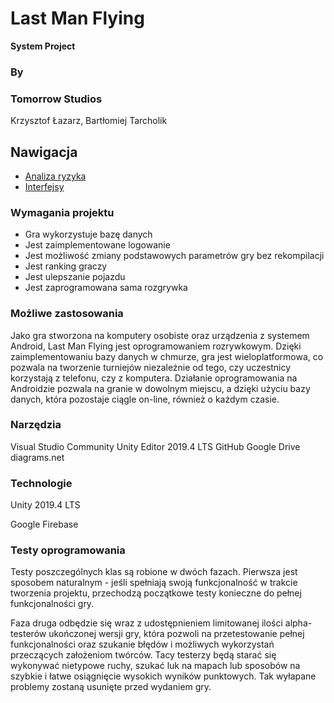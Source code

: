# **Last Man Flying**

**System Project**

### By

### **Tomorrow Studios**

Krzysztof Łazarz, Bartłomiej Tarcholik

## Nawigacja
- [Analiza ryzyka](RiskAnalysis.md)
- [Interfejsy](Interfaces.md)


### Wymagania projektu
- Gra wykorzystuje bazę danych
- Jest zaimplementowane logowanie
- Jest możliwość zmiany podstawowych parametrów gry bez rekompilacji
- Jest ranking graczy
- Jest ulepszanie pojazdu
- Jest zaprogramowana sama rozgrywka


### Możliwe zastosowania
Jako gra stworzona na komputery osobiste oraz urządzenia z systemem Android, Last Man Flying jest oprogramowaniem rozrywkowym. Dzięki zaimplementowaniu bazy danych w chmurze, gra jest wieloplatformowa, co pozwala na tworzenie turniejów niezależnie od tego, czy uczestnicy korzystają z telefonu, czy z komputera. Działanie oprogramowania na Androidzie pozwala na granie w dowolnym miejscu, a dzięki użyciu bazy danych, która pozostaje ciągle on-line, również o każdym czasie.


### Narzędzia
Visual Studio Community
Unity Editor 2019.4 LTS
GitHub
Google Drive
diagrams.net

### Technologie

Unity 2019.4 LTS

Google Firebase

### Testy oprogramowania

Testy poszczególnych klas są robione w dwóch fazach. Pierwsza jest sposobem naturalnym - jeśli spełniają swoją funkcjonalność w trakcie tworzenia projektu, przechodzą początkowe testy konieczne do pełnej funkcjonalności gry.

Faza druga odbędzie się wraz z udostępnieniem limitowanej ilości alpha-testerów ukończonej wersji gry, która pozwoli na przetestowanie pełnej funkcjonalności oraz szukanie błędów i możliwych wykorzystań przeczących założeniom twórców. Tacy testerzy będą starać się wykonywać nietypowe ruchy, szukać luk na mapach lub sposobów na szybkie i łatwe osiągnięcie wysokich wyników punktowych. Tak wyłapane problemy zostaną usunięte przed wydaniem gry.